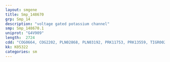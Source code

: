 ```yaml
---
layout: smgene
title: Smp_148670
grp: Smp_14
description: "voltage gated potassium channel"
smp: Smp_148670.1
uniprot: "G4V909"
length:  2724
cdd: "COG0664, COG2202, PLN02868, PLN03192, PRK11753, PRK13559, TIGR00229, TIGR03896, cd00038, cd00130, cl00047, cl09965, cl21560, cl21578, pfam00027, pfam00520, pfam07885, pfam13426, smart00086, smart00100"
kk: K05322
categories: sm
---
```

